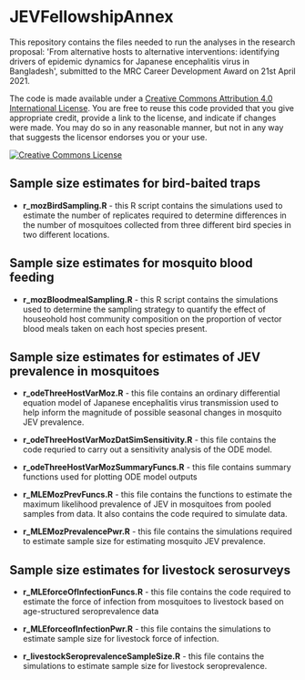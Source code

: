 # JEVFellowshipAnnex

This repository contains the files needed to run the analyses in the research proposal: 'From alternative hosts to alternative interventions: identifying drivers of epidemic dynamics for Japanese encephalitis virus in Bangladesh', submitted to the MRC Career Development Award on 21st April 2021.

The code is made available under a <a rel="license" href="http://creativecommons.org/licenses/by/4.0/">Creative Commons Attribution 4.0 International License</a>. You are free to reuse this code provided that you give appropriate credit, provide a link to the license, and indicate if changes were made. You may do so in any reasonable manner, but not in any way that suggests the licensor endorses you or your use. 

<a rel="license" href="http://creativecommons.org/licenses/by/4.0/"><img alt="Creative Commons License" style="border-width:0" src="https://i.creativecommons.org/l/by/4.0/88x31.png" /></a><br />


## Sample size estimates for bird-baited traps
- **r_mozBirdSampling.R** - this R script contains the simulations used to estimate the number of replicates required to determine differences in the number of mosquitoes collected from three different bird species in two different locations.

## Sample size estimates for mosquito blood feeding
- **r_mozBloodmealSampling.R** - this R script contains the simulations used to determine the sampling strategy to quantify the effect of houseohold host community composition on the proportion of vector blood meals taken on each host species present.

## Sample size estimates for estimates of JEV prevalence in mosquitoes
- **r_odeThreeHostVarMoz.R** - this file contains an ordinary differential equation model of Japanese encephalitis virus transmission used to help inform the magnitude of possible seasonal changes in mosquito JEV prevalence.

- **r_odeThreeHostVarMozDatSimSensitivity.R** - this file contains the code requried to carry out a sensitivity analysis of the ODE model.

- **r_odeThreeHostVarMozSummaryFuncs.R** - this file contains summary functions used for plotting ODE model outputs

- **r_MLEMozPrevFuncs.R** - this file contains the functions to estimate the maximum likelihood prevalence of JEV in mosquitoes from pooled samples from data. It also contains the code required to simulate data.

- **r_MLEMozPrevalencePwr.R** - this file contains the simulations required to estimate sample size for estimating mosquito JEV prevalence.

## Sample size estimates for livestock serosurveys
- **r_MLEforceOfInfectionFuncs.R** - this file contains the code required to estimate the force of infection from mosquitoes to livestock based on age-structured seroprevalence data

- **r_MLEforceofInfectionPwr.R** - this file contains the simulations to estimate sample size for livestock force of infection.

- **r_livestockSeroprevalenceSampleSize.R** - this file contains the simulations to estimate sample size for livestock seroprevalence.